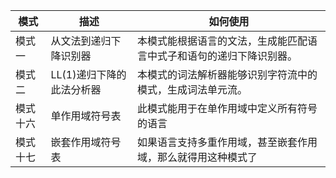 模式     | 描述   |  如何使用
------- | ------  |  -------
模式一   | 从文法到递归下降识别器  |  本模式能根据语言的文法，生成能匹配语言中式子和语句的递归下降识别器。
模式二   | LL(1)递归下降的此法分析器  |  本模式的词法解析器能够识别字符流中的模式，生成词法单元流。
模式十六 | 单作用域符号表  |  此模式能用于在单作用域中定义所有符号的语言
模式十七 | 嵌套作用域符号表  |  如果语言支持多重作用域，甚至嵌套作用域，那么就得用这种模式了

